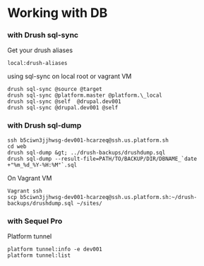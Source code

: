 # Working with DB

### with Drush sql-sync

Get your drush aliases

```
local:drush-aliases
```

using sql-sync on local root or vagrant VM

```
drush sql-sync @source @target
drush sql-sync @platform.master @platform.\_local
drush sql-sync @self  @drupal.dev001
drush sql-sync @drupal.dev001 @self
```

### with Drush sql-dump

    ssh b5ciwn3jjhwsg-dev001-hcarzeq@ssh.us.platform.sh  
    cd web  
    drush sql-dump &gt; ../drush-backups/drushdump.sql
    drush sql-dump --result-file=PATH/TO/BACKUP/DIR/DBNAME_`date +"%m_%d_%Y-%H:%M"`.sql

On Vagrant VM

```
Vagrant ssh
scp b5ciwn3jjhwsg-dev001-hcarzeq@ssh.us.platform.sh:~/drush-backups/drushdump.sql ~/sites/
```

### with Sequel Pro

Platform tunnel

```
platform tunnel:info -e dev001
platform tunnel:list
```



